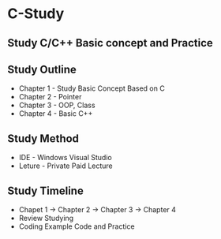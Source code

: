 # C-Study

## Study C/C++ Basic concept and Practice

## Study Outline
- Chapter 1 - Study Basic Concept Based on C
- Chapter 2 - Pointer
- Chapter 3 - OOP, Class
- Chapter 4 - Basic C++

## Study Method
- IDE - Windows Visual Studio
- Leture - Private Paid Lecture

## Study Timeline
- Chapet 1 -> Chapter 2 -> Chapter 3 -> Chapter 4
- Review Studying
- Coding Example Code and Practice

